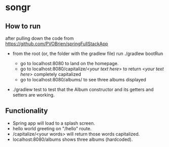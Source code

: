 # songr

## How to run

after pulling down the code from https://github.com/PVOBrien/springFullStackApp
 - from the root (or, the folder with the gradlew file) run ./gradlew bootRun
    - go to localhost:8080 to land on the homepage.
    - go to localhost:8080/capitalize/\<_your text here_\> to return \<_your text here_\> completely capitalized
    - go to localhost:8080/albums/ to see three albums displayed
 
 - ./gradlew test to test that the Album constructor and its getters and setters are working.
 
## Functionality

- Spring app will load to a splash screen.
- hello world greeting on "/hello" route.
- /capitalize/\<your words\> will return those words capitalized.
- localhost:8080/albums shows three albums (hardcoded).
